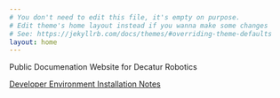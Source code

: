 ```yaml
---
# You don't need to edit this file, it's empty on purpose.
# Edit theme's home layout instead if you wanna make some changes
# See: https://jekyllrb.com/docs/themes/#overriding-theme-defaults
layout: home
---
```

Public Documenation Website for Decatur Robotics

[Developer Environment Installation Notes](docs/devenv.md)
